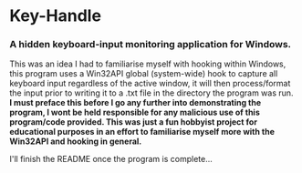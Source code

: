 Key-Handle
==========
### A hidden keyboard-input monitoring application for Windows.

This was an idea I had to familiarise myself with hooking within Windows, this program uses a Win32API global (system-wide) hook to capture all keyboard input regardless of the active window, it will then process/format the input prior to writing it to a .txt file in the directory the program was run. **I must preface this before I go any further into demonstrating the program, I wont be held responsible for any malicious use of this program/code provided. This was just a fun hobbyist project for educational purposes in an effort to familiarise myself more with the Win32API and hooking in general.**

I'll finish the README once the program is complete...
